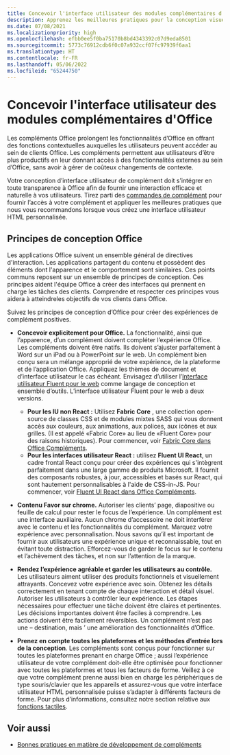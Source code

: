 ```yaml
---
title: Concevoir l'interface utilisateur des modules complémentaires d'Office
description: Apprenez les meilleures pratiques pour la conception visuelle des compléments d'Office.
ms.date: 07/08/2021
ms.localizationpriority: high
ms.openlocfilehash: efbb0ee5f0ba75170b8bd4343392c07d9eda8501
ms.sourcegitcommit: 5773c76912cdb6f0c07a932ccf07fc97939f6aa1
ms.translationtype: HT
ms.contentlocale: fr-FR
ms.lasthandoff: 05/06/2022
ms.locfileid: "65244750"
---
```

# <a name="design-the-ui-of-office-add-ins"></a>Concevoir l'interface utilisateur des modules complémentaires d'Office

Les compléments Office prolongent les fonctionnalités d’Office en offrant des fonctions contextuelles auxquelles les utilisateurs peuvent accéder au sein de clients Office. Les compléments permettent aux utilisateurs d’être plus productifs en leur donnant accès à des fonctionnalités externes au sein d’Office, sans avoir à gérer de coûteux changements de contexte.

Votre conception d’interface utilisateur de complément doit s’intégrer en toute transparence à Office afin de fournir une interaction efficace et naturelle à vos utilisateurs. Tirez parti des [commandes de complément](add-in-commands.md) pour fournir l’accès à votre complément et appliquer les meilleures pratiques que nous vous recommandons lorsque vous créez une interface utilisateur HTML personnalisée.

## <a name="office-design-principles"></a>Principes de conception Office

Les applications Office suivent un ensemble général de directives d'interaction. Les applications partagent du contenu et possèdent des éléments dont l'apparence et le comportement sont similaires. Ces points communs reposent sur un ensemble de principes de conception. Ces principes aident l'équipe Office à créer des interfaces qui prennent en charge les tâches des clients. Comprendre et respecter ces principes vous aidera à atteindreles objectifs de vos clients dans Office.

Suivez les principes de conception d’Office pour créer des expériences de complément positives.

- **Concevoir explicitement pour Office.** La fonctionnalité, ainsi que l’apparence, d’un complément doivent compléter l’expérience Office. Les compléments doivent être natifs. Ils doivent s’ajuster parfaitement à Word sur un iPad ou à PowerPoint sur le web. Un complément bien conçu sera un mélange approprié de votre expérience, de la plateforme et de l’application Office. Appliquez les thèmes de document et d’interface utilisateur le cas échéant. Envisagez d’utiliser l’[Interface utilisateur Fluent pour le web](https://developer.microsoft.com/fluentui#/get-started/web) comme langage de conception et ensemble d’outils. L’interface utilisateur Fluent pour le web a deux versions.

  - **Pour les IU non React :** Utilisez **Fabric Core** , une collection open-source de classes CSS et de modules mixtes SASS qui vous donnent accès aux couleurs, aux animations, aux polices, aux icônes et aux grilles. (Il est appelé «Fabric Core» au lieu de «Fluent Core» pour des raisons historiques). Pour commencer, voir [Fabric Core dans Office Compléments](fabric-core.md).
  - **Pour les interfaces utilisateur React :** utilisez **Fluent UI React**, un cadre frontal React conçu pour créer des expériences qui s'intègrent parfaitement dans une large gamme de produits Microsoft. Il fournit des composants robustes, à jour, accessibles et basés sur React, qui sont hautement personnalisables à l'aide de CSS-in-JS. Pour commencer, voir [Fluent UI React dans Office Compléments](using-office-ui-fabric-react.md).

- **Contenu Favor sur chrome.** Autoriser les clients&rsquo; page, diapositive ou feuille de calcul pour rester le focus de l’expérience. Un complément est une interface auxiliaire. Aucun chrome d’accessoire ne doit interférer avec le contenu et les fonctionnalités du complément. Marquez votre expérience avec personnalisation. Nous savons qu’il est important de fournir aux utilisateurs une expérience unique et reconnaissable, tout en évitant toute distraction. Efforcez-vous de garder le focus sur le contenu et l’achèvement des tâches, et non sur l’attention de la marque.

- **Rendez l’expérience agréable et garder les utilisateurs au contrôle.** Les utilisateurs aiment utiliser des produits fonctionnels et visuellement attrayants. Concevez votre expérience avec soin. Obtenez les détails correctement en tenant compte de chaque interaction et détail visuel. Autoriser les utilisateurs à contrôler leur expérience. Les étapes nécessaires pour effectuer une tâche doivent être claires et pertinentes. Les décisions importantes doivent être faciles à comprendre. Les actions doivent être facilement réversibles. Un complément n’est pas une – destination, mais ’ une amélioration des fonctionnalités d’Office.

- **Prenez en compte toutes les plateformes et les méthodes d’entrée lors de la conception**. Les compléments sont conçus pour fonctionner sur toutes les plateformes prenant en charge Office ; aussi l’expérience utilisateur de votre complément doit-elle être optimisée pour fonctionner avec toutes les plateformes et tous les facteurs de forme. Veillez à ce que votre complément prenne aussi bien en charge les périphériques de type souris/clavier que les appareils et assurez-vous que votre interface utilisateur HTML personnalisée puisse s’adapter à différents facteurs de forme. Pour plus d’informations, consultez notre section relative aux [fonctions tactiles](../concepts/add-in-development-best-practices.md#optimize-for-touch).

## <a name="see-also"></a>Voir aussi

- [Bonnes pratiques en matière de développement de compléments](../concepts/add-in-development-best-practices.md)
